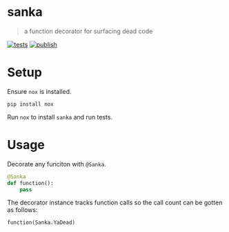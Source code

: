 # sanka
> a function decorator for surfacing dead code

[![tests](https://github.com/withtwoemms/sanka/workflows/tests/badge.svg)](https://github.com/withtwoemms/sanka/actions?query=workflow%3Atests)
[![publish](https://github.com/withtwoemms/sanka/workflows/publish/badge.svg)](https://github.com/withtwoemms/sanka/actions?query=workflow%3Apublish)

# Setup
Ensure `nox` is installed.
```
pip install nox
```
Run `nox` to install `sanka` and run tests.

# Usage
Decorate any funciton with `@Sanka`.
```python
@Sanka
def function():
    pass
```
The decorator instance tracks function calls so the call count can be gotten as follows:
```
function(Sanka.YaDead)
```
